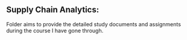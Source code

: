 
## Supply Chain Analytics:

Folder aims to provide the detailed study documents and assignments during the course I have gone through.
